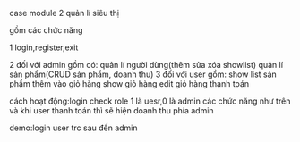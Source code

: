 case module 2 quản lí siêu thị

gồm các chức năng

1 login,register,exit

2 đối với admin gồm có: quản lí người dùng(thêm sửa xóa showlist)
                        quản lí sản phẩm(CRUD sản phẩm, doanh thu)
3 đối với user gồm: show list sản phẩm 
                    thêm vào giỏ hàng 
                    show giỏ hàng
                    edit giỏ hàng
                    thanh toán
                    
cách hoạt động:login check role 1 là uesr,0 là admin
các chức năng như trên
và khi user thanh toán thì sẽ hiện doanh thu phía admin

demo:login user trc sau đến admin 
